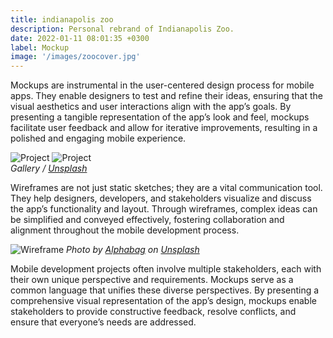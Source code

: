 ```yaml
---
title: indianapolis zoo
description: Personal rebrand of Indianapolis Zoo.
date: 2022-01-11 08:01:35 +0300
label: Mockup
image: '/images/zoocover.jpg'
---
```


Mockups are instrumental in the user-centered design process for mobile apps. They enable designers to test and refine their ideas, ensuring that the visual aesthetics and user interactions align with the app’s goals. By presenting a tangible representation of the app’s look and feel, mockups facilitate user feedback and allow for iterative improvements, resulting in a polished and engaging mobile experience.

<div class="page__gallery__wrapper">
  <div class="page__gallery__images">
    <img src="https://via.placeholder.com/1200x800" loading="lazy" alt="Project">
    <img src="https://via.placeholder.com/1200x800" loading="lazy" alt="Project">
  </div>
  <em>Gallery / <a href="https://via.placeholder.com/1200x800" target="_blank">Unsplash</a></em>
</div>

Wireframes are not just static sketches; they are a vital communication tool. They help designers, developers, and stakeholders visualize and discuss the app’s functionality and layout. Through wireframes, complex ideas can be simplified and conveyed effectively, fostering collaboration and alignment throughout the mobile development process.

![Wireframe](https://via.placeholder.com/1200x800)
*Photo by [Alphabag](https://via.placeholder.com/1200x800) on [Unsplash](https://via.placeholder.com/1200x800)*

Mobile development projects often involve multiple stakeholders, each with their own unique perspective and requirements. Mockups serve as a common language that unifies these diverse perspectives. By presenting a comprehensive visual representation of the app’s design, mockups enable stakeholders to provide constructive feedback, resolve conflicts, and ensure that everyone’s needs are addressed.